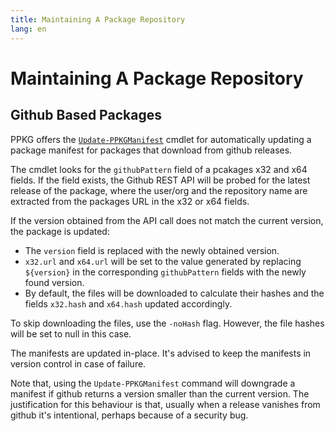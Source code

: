 ```yaml
---
title: Maintaining A Package Repository
lang: en
---
```


# Maintaining A Package Repository

## Github Based Packages
PPKG offers the [`Update-PPKGManifest`](cmdlets/Update-PPKGManifest.md) cmdlet for automatically updating a package manifest for packages that download from github releases.

The cmdlet looks for the `githubPattern` field of a pcakages x32 and x64 fields.
If the field exists, the Github REST API will be probed for the latest release of the package, where the user/org and the repository name are extracted from the packages URL in the x32 or x64 fields.

If the version obtained from the API call does not match the current version, the package is updated:
- The `version` field is replaced with the newly obtained version.
- `x32.url` and `x64.url` will be set to the value generated by replacing `${version}` in the corresponding `githubPattern` fields with the newly found version.
- By default, the files will be downloaded to calculate their hashes and the fields `x32.hash` and `x64.hash` updated accordingly.

To skip downloading the files, use the `-noHash` flag. However, the file hashes will be set to null in this case.

The manifests are updated in-place. It's advised to keep the manifests in version control in case of failure.

Note that, using the `Update-PPKGManifest` command will downgrade a manifest if github returns a version smaller than the current version.
The justification for this behaviour is that, usually when a release vanishes from github it's intentional, perhaps because of a security bug.
